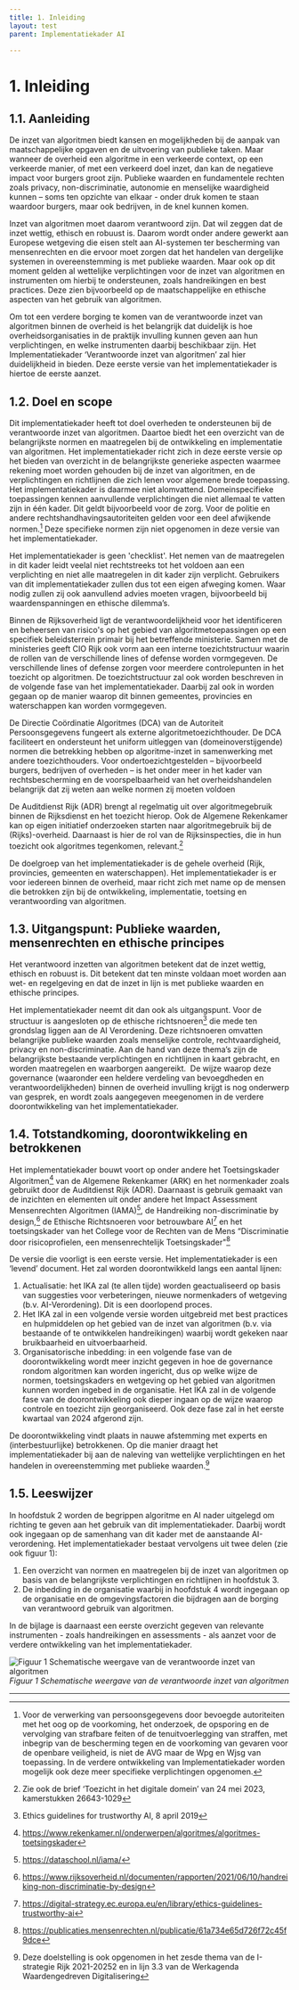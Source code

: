 ```yaml
---
title: 1. Inleiding
layout: test
parent: Implementatiekader AI

---
```

# **1. Inleiding**
## **1.1. Aanleiding**

De inzet van algoritmen biedt kansen en mogelijkheden bij de aanpak van maatschappelijke opgaven en de uitvoering van publieke taken. Maar wanneer de overheid een algoritme in een verkeerde context, op een verkeerde manier, of met een verkeerd doel inzet, dan kan de negatieve impact voor burgers groot zijn. Publieke waarden en fundamentele rechten zoals privacy, non-discriminatie, autonomie en menselijke waardigheid kunnen – soms ten opzichte van elkaar - onder druk komen te staan waardoor burgers, maar ook bedrijven, in de knel kunnen komen.

Inzet van algoritmen moet daarom verantwoord zijn. Dat wil zeggen dat de inzet wettig, ethisch en robuust is. Daarom wordt onder andere gewerkt aan Europese wetgeving die eisen stelt aan AI-systemen ter bescherming van mensenrechten en die ervoor moet zorgen dat het handelen van dergelijke systemen in overeenstemming is met publieke waarden. Maar ook op dit moment gelden al wettelijke verplichtingen voor de inzet van algoritmen en instrumenten om hierbij te ondersteunen, zoals handreikingen en best practices. Deze zien bijvoorbeeld op de maatschappelijke en ethische aspecten van het gebruik van algoritmen.

Om tot een verdere borging te komen van de verantwoorde inzet van algoritmen binnen de overheid is het belangrijk dat duidelijk is hoe overheidsorganisaties in de praktijk invulling kunnen geven aan hun verplichtingen, en welke instrumenten daarbij beschikbaar zijn. Het Implementatiekader ‘Verantwoorde inzet van algoritmen’ zal hier duidelijkheid in bieden. Deze eerste versie van het implementatiekader is hiertoe de eerste aanzet.

## **1.2. Doel en scope**

Dit implementatiekader heeft tot doel overheden te ondersteunen bij de verantwoorde inzet van algoritmen. Daartoe biedt het een overzicht van de belangrijkste normen en maatregelen bij de ontwikkeling en implementatie van algoritmen. Het implementatiekader richt zich in deze eerste versie op het bieden van overzicht in de belangrijkste generieke aspecten waarmee rekening moet worden gehouden bij de inzet van algoritmen, en de verplichtingen en richtlijnen die zich lenen voor algemene brede toepassing. Het implementatiekader is daarmee niet alomvattend. Domeinspecifieke toepassingen kennen aanvullende verplichtingen die niet allemaal te vatten zijn in één kader. Dit geldt bijvoorbeeld voor de zorg. Voor de politie en andere rechtshandhavingsautoriteiten gelden voor een deel afwijkende normen.[^1] Deze specifieke normen zijn niet opgenomen in deze versie van het implementatiekader.

Het implementatiekader is geen 'checklist'. Het nemen van de maatregelen in dit kader leidt veelal niet rechtstreeks tot het voldoen aan een verplichting en niet alle maatregelen in dit kader zijn verplicht. Gebruikers van dit implementatiekader zullen dus tot een eigen afweging komen. Waar nodig zullen zij ook aanvullend advies moeten vragen, bijvoorbeeld bij waardenspanningen en ethische dilemma’s.

Binnen de Rijksoverheid ligt de verantwoordelijkheid voor het identificeren en beheersen van risico's op het gebied van algoritmetoepassingen op een specifiek beleidsterrein primair bij het betreffende ministerie. Samen met de ministeries geeft CIO Rijk ook vorm aan een interne toezichtstructuur waarin de rollen van de verschillende lines of defense worden vormgegeven. De verschillende lines of defense zorgen voor meerdere controlepunten in het toezicht op algoritmen. De toezichtstructuur zal ook worden beschreven in de volgende fase van het implementatiekader. Daarbij zal ook in worden gegaan op de manier waarop dit binnen gemeentes, provincies en waterschappen kan worden vormgegeven.

De Directie Coördinatie Algoritmes (DCA) van de Autoriteit Persoonsgegevens fungeert als externe algoritmetoezichthouder. De DCA faciliteert en ondersteunt het uniform uitleggen van (domeinoverstijgende) normen die betrekking hebben op algoritme-inzet in samenwerking met andere toezichthouders. Voor ondertoezichtgestelden – bijvoorbeeld burgers, bedrijven of overheden – is het onder meer in het kader van rechtsbescherming en de voorspelbaarheid van het overheidshandelen belangrijk dat zij weten aan welke normen zij moeten voldoen

De Auditdienst Rijk (ADR) brengt al regelmatig uit over algoritmegebruik binnen de Rijksdienst en het toezicht hierop. Ook de Algemene Rekenkamer kan op eigen initiatief onderzoeken starten naar algoritmegebruik bij de (Rijks)-overheid. Daarnaast is hier de rol van de Rijksinspecties, die in hun toezicht ook algoritmes tegenkomen, relevant.[^2]

De doelgroep van het implementatiekader is de gehele overheid (Rijk, provincies, gemeenten en waterschappen). Het implementatiekader is er voor iedereen binnen de overheid, maar richt zich met name op de mensen die betrokken zijn bij de ontwikkeling, implementatie, toetsing en verantwoording van algoritmen.

## **1.3. Uitgangspunt: Publieke waarden, mensenrechten en ethische principes**

Het verantwoord inzetten van algoritmen betekent dat de inzet wettig, ethisch en robuust is. Dit betekent dat ten minste voldaan moet worden aan wet- en regelgeving en dat de inzet in lijn is met publieke waarden en ethische principes.

Het implementatiekader neemt dit dan ook als uitgangspunt. Voor de structuur is aangesloten op de ethische richtsnoeren[^3] die mede ten grondslag liggen aan de AI Verordening. Deze richtsnoeren omvatten belangrijke publieke waarden zoals menselijke controle, rechtvaardigheid, privacy en non-discriminatie. Aan de hand van deze thema’s zijn de belangrijkste bestaande verplichtingen en richtlijnen in kaart gebracht, en worden maatregelen en waarborgen aangereikt.  De wijze waarop deze governance (waaronder een heldere verdeling van bevoegdheden en verantwoordelijkheden) binnen de overheid invulling krijgt is nog onderwerp van gesprek, en wordt zoals aangegeven meegenomen in de verdere doorontwikkeling van het implementatiekader.

## **1.4. Totstandkoming, doorontwikkeling en betrokkenen**

Het implementatiekader bouwt voort op onder andere het Toetsingskader Algoritmen[^4] van de Algemene Rekenkamer (ARK) en het normenkader zoals gebruikt door de Auditdienst Rijk (ADR). Daarnaast is gebruik gemaakt van de inzichten en elementen uit onder andere het Impact Assessment Mensenrechten Algoritmen (IAMA)[^5], de Handreiking non-discriminatie by design,[^6] de Ethische Richtsnoeren voor betrouwbare AI[^7] en het toetsingskader van het College voor de Rechten van de Mens “Discriminatie door risicoprofielen, een mensenrechtelijk Toetsingskader"[^8]

De versie die voorligt is een eerste versie. Het implementatiekader is een ‘levend’ document. Het zal worden doorontwikkeld langs een aantal lijnen:

1. Actualisatie: het IKA zal (te allen tijde) worden geactualiseerd op basis van suggesties voor verbeteringen, nieuwe normenkaders of wetgeving (b.v. AI-Verordening). Dit is een doorlopend proces.
2. Het IKA zal in een volgende versie worden uitgebreid met best practices en hulpmiddelen op het gebied van de inzet van algoritmen (b.v. via bestaande of te ontwikkelen handreikingen) waarbij wordt gekeken naar bruikbaarheid en uitvoerbaarheid.
3. Organisatorische inbedding: in een volgende fase van de doorontwikkeling wordt meer inzicht gegeven in hoe de governance rondom algoritmen kan worden ingericht, dus op welke wijze de normen, toetsingskaders en wetgeving op het gebied van algoritmen kunnen worden ingebed in de organisatie. Het IKA zal in de volgende fase van de doorontwikkeling ook dieper ingaan op de wijze waarop controle en toezicht zijn georganiseerd. Ook deze fase zal in het eerste kwartaal van 2024 afgerond zijn.

De doorontwikkeling vindt plaats in nauwe afstemming met experts en (interbestuurlijke) betrokkenen. Op die manier draagt het implementatiekader bij aan de naleving van wettelijke verplichtingen en het handelen in overeenstemming met publieke waarden.[^9]

## **1.5. Leeswijzer**

In hoofdstuk 2 worden de begrippen algoritme en AI nader uitgelegd om richting te geven aan het gebruik van dit implementatiekader. Daarbij wordt ook ingegaan op de samenhang van dit kader met de aanstaande AI-verordening. Het implementatiekader bestaat vervolgens uit twee delen (zie ook figuur 1):

1. Een overzicht van normen en maatregelen bij de inzet van algoritmen op basis van de belangrijkste verplichtingen en richtlijnen in hoofdstuk 3.
2. De inbedding in de organisatie waarbij in hoofdstuk 4 wordt ingegaan op de organisatie en de omgevingsfactoren die bijdragen aan de borging van verantwoord gebruik van algoritmen.

In de bijlage is daarnaast een eerste overzicht gegeven van relevante instrumenten - zoals handreikingen en assessments - als aanzet voor de verdere ontwikkeling van het implementatiekader.

![Figuur 1 Schematische weergave van de verantwoorde inzet van algoritmen](/images/imp_kader_schema.png)
*Figuur 1 Schematische weergave van de verantwoorde inzet van algoritmen*

---

[^1]: Voor de verwerking van persoonsgegevens door bevoegde autoriteiten met het oog op de voorkoming, het onderzoek, de opsporing en de vervolging van strafbare feiten of de tenuitvoerlegging van straffen, met inbegrip van de bescherming tegen en de voorkoming van gevaren voor de openbare veiligheid, is niet de AVG maar de Wpg en Wjsg van toepassing. In de verdere ontwikkeling van Implementatiekader worden mogelijk ook deze meer specifieke verplichtingen opgenomen.
[^2]: Zie ook de brief ‘Toezicht in het digitale domein’ van 24 mei 2023, kamerstukken 26643-1029
[^3]: Ethics guidelines for trustworthy AI, 8 april 2019
[^4]: <https://www.rekenkamer.nl/onderwerpen/algoritmes/algoritmes-toetsingskader>
[^5]: <https://dataschool.nl/iama/>
[^6]: <https://www.rijksoverheid.nl/documenten/rapporten/2021/06/10/handreiking-non-discriminatie-by-design>
[^7]: <https://digital-strategy.ec.europa.eu/en/library/ethics-guidelines-trustworthy-ai>
[^8]: <https://publicaties.mensenrechten.nl/publicatie/61a734e65d726f72c45f9dce>
[^9]: Deze doelstelling is ook opgenomen in het zesde thema van de I-strategie Rijk 2021-20252 en in lijn 3.3 van de Werkagenda Waardengedreven Digitalisering